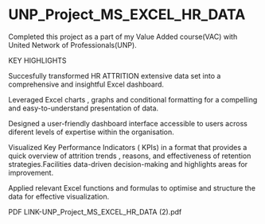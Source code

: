 # UNP_Project_MS_EXCEL_HR_DATA

Completed this project as a part of my Value Added course(VAC) with United Network of Professionals(UNP).


KEY HIGHLIGHTS


Succesfully transformed HR ATTRITION extensive data set into a comprehensive and insightful Excel dashboard.


Leveraged Excel charts , graphs and conditional formatting for a compelling and easy-to-understand presentation of data.


Designed a user-friendly dashboard interface accessible to users across diferent levels of expertise within the organisation.


Visualized Key Performance Indicators ( KPIs) in a format that provides a quick overview of attrition trends , reasons, and effectiveness of retention strategies.Facilities data-driven decision-making and highlights areas for improvement.


Applied relevant Excel functions and formulas to optimise and structure the data for effective visualization.

PDF LINK-UNP_Project_MS_EXCEL_HR_DATA (2).pdf
